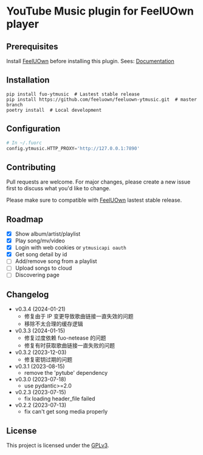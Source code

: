# YouTube Music plugin for FeelUOwn player

## Prerequisites

Install [FeelUOwn](https://github.com/feeluown/FeelUOwn) before installing this plugin.
Sees: [Documentation](https://feeluown.readthedocs.io/)

## Installation

```shell
pip install fuo-ytmusic  # Lastest stable release
pip install https://github.com/feeluown/feeluown-ytmusic.git  # master branch
poetry install  # Local development
```

## Configuration

```python
# In ~/.fuorc
config.ytmusic.HTTP_PROXY='http://127.0.0.1:7890'
```

## Contributing

Pull requests are welcome. For major changes, please create a new issue first to discuss what you'd like to change.

Please make sure to compatible with [FeelUOwn](https://github.com/feeluown/FeelUOwn) lastest stable release.

## Roadmap

- [x] Show album/artist/playlist
- [x] Play song/mv/video
- [x] Login with web cookies or `ytmusicapi oauth`
- [x] Get song detail by id
- [ ] Add/remove song from a playlist
- [ ] Upload songs to cloud
- [ ] Discovering page

## Changelog

- v0.3.4 (2024-01-21)
  - 修复由于 IP 变更导致歌曲链接一直失效的问题
  - 移除不太合理的缓存逻辑
- v0.3.3 (2024-01-15)
  - 修复过度依赖 fuo-netease 的问题
  - 修复有时获取歌曲链接一直失败的问题
- v0.3.2 (2023-12-03)
  - 修复密钥过期的问题
- v0.3.1 (2023-08-15)
  - remove the 'pytube' dependency
- v0.3.0 (2023-07-18)
  - use pydantic>=2.0
- v0.2.3 (2023-07-15)
  - fix loading header_file failed
- v0.2.2 (2023-07-13)
  - fix can't get song media properly

## License

This project is licensed under the [GPLv3](LICENSE.txt).
